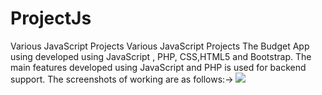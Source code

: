 # ProjectJs
Various JavaScript Projects 
Various JavaScript Projects The Budget App using developed using JavaScript , PHP, CSS,HTML5 and Bootstrap. The main features developed using JavaScript and PHP is used for backend support. The screenshots of working are as follows:->
![](ProjectJs/Budget-App/ProjectImages/login.png)
